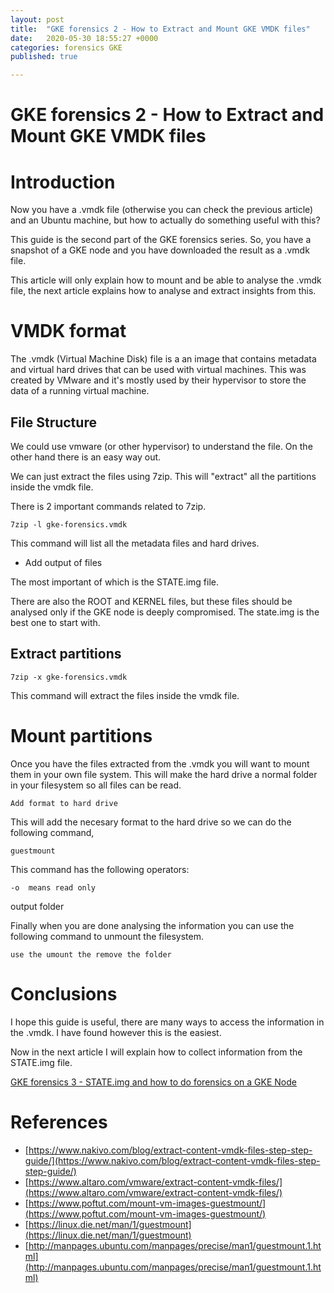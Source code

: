 ```yaml
---
layout: post
title:  "GKE forensics 2 - How to Extract and Mount GKE VMDK files"
date:   2020-05-30 18:55:27 +0000
categories: forensics GKE
published: true

---
```

# GKE forensics 2 - How to Extract and Mount GKE VMDK files

# Introduction

Now you have a .vmdk file  (otherwise you can check the previous article) and an Ubuntu machine, but how to actually do something useful with this?

This guide is the second part of the GKE forensics series. So, you have a snapshot of a GKE node and you have downloaded the result as a .vmdk file.

This article will only explain how to mount and be able to analyse the .vmdk file, the next article explains how to analyse and extract insights from this.

# VMDK format

The .vmdk (Virtual Machine Disk) file is a an image that contains metadata and virtual hard drives that can be used with virtual machines. This was created by VMware and it's mostly used by their hypervisor to store the data of a running virtual machine.

## File Structure

We could use vmware (or other hypervisor) to understand the file. On the other hand there is an easy way out.

We can just extract the files using 7zip. This will "extract" all the partitions inside the vmdk file.

There is 2 important commands related to 7zip.

~~~~~~~~
7zip -l gke-forensics.vmdk
~~~~~~~~

This command will list all the metadata files and hard drives.

- Add output of files

The most important of which is the STATE.img file.

There are also the ROOT and KERNEL files, but these files should be analysed only if the GKE node is deeply compromised. The state.img is the best one to start with.

## Extract partitions

~~~~~~~~
7zip -x gke-forensics.vmdk
~~~~~~~~

This command will extract the files inside the vmdk file.

# Mount partitions

Once you have the files extracted from the .vmdk you will want to mount them in your own file system. This will make the hard drive a normal folder in your filesystem so all files can be read.

~~~~~~~~
Add format to hard drive
~~~~~~~~

This will add the necesary format to the hard drive so we can do the following command,

~~~~~~~~
guestmount
~~~~~~~~

This command has the following operators:

`-o  means read only`

output folder

Finally when you are done analysing the information you can use the following command to unmount the filesystem.

~~~~~~~~
use the umount the remove the folder
~~~~~~~~

# Conclusions

I hope this guide is useful, there are many ways to access the information in the .vmdk. I have found however this is the easiest.

Now in the next article I will explain how to collect information from the STATE.img file.

[GKE forensics 3 - STATE.img and how to do forensics on a GKE Node ](https://www.notion.so/GKE-forensics-3-STATE-img-and-how-to-do-forensics-on-a-GKE-Node-faeff495d27a4dc4b46ea3adb5ed2426)

# References

- [https://www.nakivo.com/blog/extract-content-vmdk-files-step-step-guide/](https://www.nakivo.com/blog/extract-content-vmdk-files-step-step-guide/)
- [https://www.altaro.com/vmware/extract-content-vmdk-files/](https://www.altaro.com/vmware/extract-content-vmdk-files/)
- [https://www.poftut.com/mount-vm-images-guestmount/](https://www.poftut.com/mount-vm-images-guestmount/)
- [https://linux.die.net/man/1/guestmount](https://linux.die.net/man/1/guestmount)
- [http://manpages.ubuntu.com/manpages/precise/man1/guestmount.1.html](http://manpages.ubuntu.com/manpages/precise/man1/guestmount.1.html)
